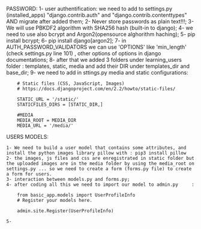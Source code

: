 PASSWORD:
    1- user authentification: we need  to add to settings.py (installed_apps) "django.contrib.auth" and "django.contrib.contenttypes" AND migrate after added them;
    2- Never store passwords as plain text!!!;
    3- We will use PBKDF2 algorithm with SHA256 hash (built-in to django);
    4- we need to use also bcrypt and Argon2(opensource alghorithm haching);
    5- pip install bcrypt;
    6- pip install django[argon2];
    7- in AUTH_PASSWORD_VALIDATORS we can use 'OPTIONS' like 'min_length' (check settings.py line 101) , other options of options in django documentations;
    8- after that we added 3 folders under learning_users folder : templates, static, media and add their DIR under templates_dir and base_dir;
    9- we need to add  in sttings.py media and static configurations:


        # Static files (CSS, JavaScript, Images)
        # https://docs.djangoproject.com/en/2.2/howto/static-files/

        STATIC_URL = '/static/'
        STATICFILES_DIRS = [STATIC_DIR,]

        #MEDIA
        MEDIA_ROOT = MEDIA_DIR
        MEDIA_URL = '/media/'

USERS MODELS:

    1- We need to build a user model that contains some attributes, and install the python images library pillow with : pip3 install pillow
    2- the images, js files and css are enregistrated in static folder but the uploaded images are in the media folder by using the media_root on settings.py ... so we need to create a form (forms.py file) to create a form for users.
    3- interaction between models.py and forms.py;
    4- after coding all this we need to import our model to admin.py     :

        from basic_app.models import UserProfileInfo
        # Register your models here.

        admin.site.Register(UserProfileInfo)

    5- 


    

